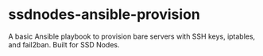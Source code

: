 # ssdnodes-ansible-provision
A basic Ansible playbook to provision bare servers with SSH keys, iptables, and fail2ban. Built for SSD Nodes.
